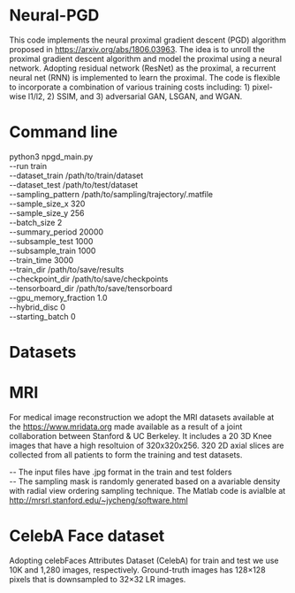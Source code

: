 # Neural-PGD
This code implements the neural proximal gradient descent (PGD) algorithm proposed in https://arxiv.org/abs/1806.03963. The idea is to unroll the proximal gradient descent algorithm and model the proximal using a neural network. Adopting residual network (ResNet) as the proximal, a recurrent neural net (RNN) is implemented to learn the proximal. The code is flexible to incorporate a combination of various training costs including: 1) pixel-wise l1/l2, 2) SSIM, and 3) adversarial GAN, LSGAN, and WGAN. 

# Command line

python3 npgd_main.py                 
--run train            
--dataset_train /path/to/train/dataset            
--dataset_test /path/to/test/dataset           
--sampling_pattern /path/to/sampling/trajectory/.matfile           
--sample_size_x 320      
--sample_size_y 256          
--batch_size 2        
--summary_period 20000                          
--subsample_test 1000               
--subsample_train 1000               
--train_time 3000               
--train_dir /path/to/save/results              
--checkpoint_dir /path/to/save/checkpoints             
--tensorboard_dir /path/to/save/tensorboard           
--gpu_memory_fraction 1.0               
--hybrid_disc 0            
--starting_batch 0            


# Datasets

# MRI
For medical image reconstruction we adopt the MRI datasets available at the https://www.mridata.org made available as a result of a joint collaboration between Stanford & UC Berkeley. It includes a 20 3D Knee images that have a high resoltuion of 320x320x256. 320 2D axial slices are collected from all patients to form the training and test datasets. 

-- The input files have .jpg format in the train and test folders               
-- The sampling mask is randomly generated based on a avariable density with radial view ordering sampling technique. The        Matlab code is avialble at http://mrsrl.stanford.edu/~jycheng/software.html

# CelebA Face dataset
Adopting celebFaces Attributes Dataset (CelebA) for train and test we use 10K and 1,280 images, respectively. Ground-truth images has 128×128 pixels that is downsampled to 32×32 LR images.
